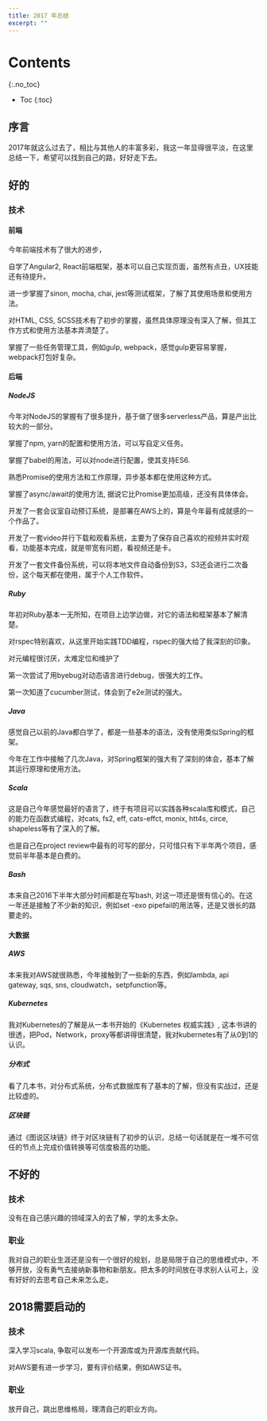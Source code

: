 ```yaml
---
title: 2017 年总结
excerpt: ""
---
```

# Contents
{:.no_toc}

* Toc
{:toc}

## 序言
2017年就这么过去了，相比与其他人的丰富多彩，我这一年显得很平淡，在这里总结一下，希望可以找到自己的路，好好走下去。

## 好的

### 技术

#### 前端
今年前端技术有了很大的进步，

自学了Angular2, React前端框架，基本可以自己实现页面，虽然有点丑，UX技能还有待提升。

进一步掌握了sinon, mocha, chai, jest等测试框架，了解了其使用场景和使用方法。

对HTML, CSS, SCSS技术有了初步的掌握，虽然具体原理没有深入了解，但其工作方式和使用方法基本弄清楚了。

掌握了一些任务管理工具，例如gulp, webpack，感觉gulp更容易掌握，webpack打包好复杂。

#### 后端

##### NodeJS
今年对NodeJS的掌握有了很多提升，基于做了很多serverless产品，算是产出比较大的一部分。

掌握了npm, yarn的配置和使用方法，可以写自定义任务。

掌握了babel的用法，可以对node进行配置，使其支持ES6.

熟悉Promise的使用方法和工作原理，异步基本都在使用这种方式。

掌握了async/await的使用方法, 据说它比Promise更加高级，还没有具体体会。

开发了一套会议室自动预订系统，是部署在AWS上的，算是今年最有成就感的一个作品了。

开发了一套video并行下载和观看系统，主要为了保存自己喜欢的视频并实时观看，功能基本完成，就是带宽有问题，看视频还是卡。

开发了一套文件备份系统，可以将本地文件自动备份到S3，S3还会进行二次备份，这个每天都在使用，属于个人工作软件。

##### Ruby
年初对Ruby基本一无所知，在项目上边学边做，对它的语法和框架基本了解清楚。

对rspec特别喜欢，从这里开始实践TDD编程，rspec的强大给了我深刻的印象。

对元编程很讨厌，太难定位和维护了

第一次尝试了用byebug对动态语言进行debug，很强大的工作。

第一次知道了cucumber测试，体会到了e2e测试的强大。

##### Java
感觉自己以前的Java都白学了，都是一些基本的语法，没有使用类似Spring的框架。

今年在工作中接触了几次Java，对Spring框架的强大有了深刻的体会，基本了解其运行原理和使用方法。

##### Scala
这是自己今年感觉最好的语言了，终于有项目可以实践各种scala库和模式，自己的能力在函数式编程，对cats, fs2, eff, cats-effct, monix, htt4s, circe, shapeless等有了深入的了解。

也是自己在project review中最有的可写的部分，只可惜只有下半年两个项目，感觉前半年基本是白费的。

##### Bash
本来自己2016下半年大部分时间都是在写bash, 对这一项还是很有信心的。在这一年还是接触了不少新的知识，例如set -exo pipefail的用法等，还是又很长的路要走的。

#### 大数据

##### AWS
本来我对AWS就很熟悉，今年接触到了一些新的东西，例如lambda, api gateway, sqs, sns, cloudwatch，setpfunction等。

##### Kubernetes
我对Kubernetes的了解是从一本书开始的《Kubernetes 权威实践》, 这本书讲的很透，把Pod，Network，proxy等都讲得很清楚，我对kubernetes有了从0到1的认识。

##### 分布式
看了几本书，对分布式系统，分布式数据库有了基本的了解，但没有实战过，还是比较虚的。

##### 区块链
通过《图说区块链》终于对区块链有了初步的认识，总结一句话就是在一堆不可信任的节点上完成价值转换等可信度极高的功能。

## 不好的

### 技术
没有在自己感兴趣的领域深入的去了解，学的太多太杂。

### 职业
我对自己的职业生涯还是没有一个很好的规划，总是局限于自己的思维模式中，不够开放，没有勇气去接纳新事物和新朋友。把太多的时间放在寻求别人认可上，没有好好的去思考自己未来怎么走。

## 2018需要启动的

### 技术
深入学习scala, 争取可以发布一个开源库或为开源库贡献代码。

对AWS要有进一步学习，要有评价结果，例如AWS证书。

### 职业
放开自己，跳出思维格局，理清自己的职业方向。
